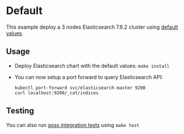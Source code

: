 # Default

This example deploy a 3 nodes Elasticsearch 7.6.2 cluster using
[default values][].


## Usage

* Deploy Elasticsearch chart with the default values: `make install`

* You can now setup a port forward to query Elasticsearch API:

  ```
  kubectl port-forward svc/elasticsearch-master 9200
  curl localhost:9200/_cat/indices
  ```


## Testing

You can also run [goss integration tests][] using `make test`


[goss integration tests]: https://github.com/elastic/helm-charts/tree/master/elasticsearch/examples/default/test/goss.yaml
[default values]: https://github.com/elastic/helm-charts/tree/master/elasticsearch/values.yaml

